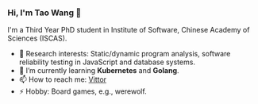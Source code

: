 ### Hi, I'm Tao Wang 👋
I'm a Third Year PhD student in Institute of Software, Chinese Academy of Sciences (ISCAS). 

- 🔭 Research interests: Static/dynamic program analysis, software reliability testing in JavaScript and database systems. 
- 🌱 I’m currently learning **Kubernetes** and **Golang**.
- 📫 How to reach me: [Vittor](tao2years@gmail.com)
- ⚡ Hobby: Board games, e.g., werewolf.
